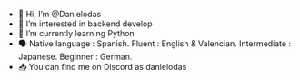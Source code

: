 - 👋 Hi, I’m @Danielodas
- 👀 I’m interested in backend develop
- 🐍 I’m currently learning Python
- 🗣️ Native language : Spanish. Fluent : English & Valencian. Intermediate : Japanese. Beginner : German.
- 📥 You can find me on Discord as danielodas

<!---
Danielodas/Danielodas is a ✨ special ✨ repository because its `README.md` (this file) appears on your GitHub profile.
You can click the Preview link to take a look at your changes.
--->
